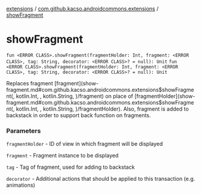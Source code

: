 [extensions](../index.md) / [com.github.kacso.androidcommons.extensions](index.md) / [showFragment](.)

# showFragment

`fun <ERROR CLASS>.showFragment(fragmentHolder: Int, fragment: <ERROR CLASS>, tag: String, decorator: <ERROR CLASS>? = null): Unit`
`fun <ERROR CLASS>.showFragment(fragmentHolder: Int, fragment: <ERROR CLASS>, tag: String, decorator: <ERROR CLASS>? = null): Unit`

Replaces fragment [fragment](show-fragment.md#com.github.kacso.androidcommons.extensions$showFragment(, kotlin.Int, , kotlin.String, )/fragment) on place of [fragmentHolder](show-fragment.md#com.github.kacso.androidcommons.extensions$showFragment(, kotlin.Int, , kotlin.String, )/fragmentHolder).
Also, fragment is added to backstack in order to support back function on fragments.

### Parameters

`fragmentHolder` - ID of view in which fragment will be displayed

`fragment` - Fragment instance to be displayed

`tag` - Tag of fragment, used for adding to backstack

`decorator` - Additional actions that should be applied to this transaction (e.g. animations)